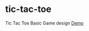 # tic-tac-toe
Tic Tac Toe Basic Game design 
<a href="https://jsfiddle.net/vijay005676/t8s4g1fa/embed/">Demo</a>
